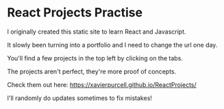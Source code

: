 # React Projects Practise

I originally created this static site to learn React and Javascript.

It slowly been turning into a portfolio and I need to change the url one day.

You'll find a few projects in the top left by clicking on the tabs.

The projects aren't perfect, they're more proof of concepts.

Check them out here: https://xavierpurcell.github.io/ReactProjects/

I'll randomly do updates sometimes to fix mistakes!
